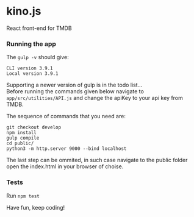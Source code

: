 # kino.js
React front-end for TMDB

### Running the app
The `gulp -v` should give:
```
CLI version 3.9.1
Local version 3.9.1
```
Supporting a newer version of gulp is in the todo list...  
Before running the commands given below navigate to `app/src/utilities/API.js` and change the apiKey to your api key from TMDB.

The sequence of commands that you need are:
```
git checkout develop
npm install
gulp compile
cd public/
python3 -m http.server 9000 --bind localhost
```
The last step can be ommited, in such case navigate to the public folder open the index.html in your browser of choise.

### Tests
Run `npm test`

Have fun, keep coding!
